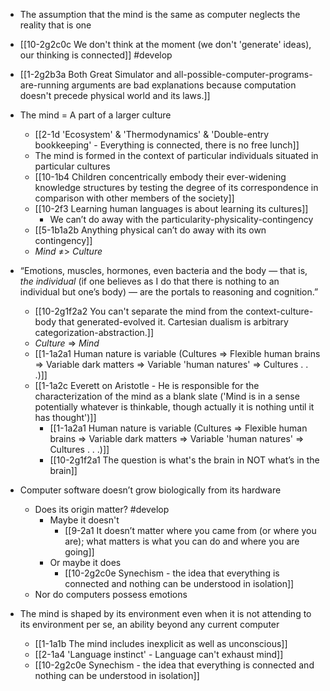 - The assumption that the mind is the same as computer neglects the reality that is one
- [[10-2g2c0c We don't think at the moment (we don't 'generate' ideas), our thinking is connected]] #develop
- [[1-2g2b3a Both Great Simulator and all-possible-computer-programs-are-running arguments are bad explanations because computation doesn't precede physical world and its laws.]]

- The mind = A part of a larger culture
	- [[2-1d 'Ecosystem' & 'Thermodynamics' & 'Double-entry bookkeeping' - Everything is connected, there is no free lunch]]
    - The mind is formed in the context of particular individuals situated in particular cultures
	- [[10-1b4 Children concentrically embody their ever-widening knowledge structures by testing the degree of its correspondence in comparison with other members of the society]]
	- [[10-2f3 Learning human languages is about learning its cultures]]
        - We can’t do away with the particularity-physicality-contingency
	- [[5-1b1a2b Anything physical can’t do away with its own contingency]]
	- _Mind_ ≠> _Culture_
- “Emotions, muscles, hormones, even bacteria and the body — that is, _the individual_ (if one believes as I do that there is nothing to an individual but one’s body) — are the portals to reasoning and cognition.”
	- [[10-2g1f2a2 You can't separate the mind from the context-culture-body that generated-evolved it. Cartesian dualism is arbitrary categorization-abstraction.]]
    - _Culture_ ⇒ _Mind_
	- [[1-1a2a1 Human nature is variable (Cultures ⇒ Flexible human brains ⇒ Variable dark matters ⇒ Variable 'human natures' ⇒ Cultures . . .)]]
	- [[1-1a2c Everett on Aristotle - He is responsible for the characterization of the mind as a blank slate ('Mind is in a sense potentially whatever is thinkable, though actually it is nothing until it has thought')]]
		- [[1-1a2a1 Human nature is variable (Cultures ⇒ Flexible human brains ⇒ Variable dark matters ⇒ Variable 'human natures' ⇒ Cultures . . .)]]
		- [[10-2g1f2a1 The question is what's the brain in NOT what’s in the brain]]
- Computer software doesn’t grow biologically from its hardware
	- Does its origin matter? #develop 
		- Maybe it doesn't
			- [[9-2a1 It doesn’t matter where you came from (or where you are); what matters is what you can do and where you are going]]
		- Or maybe it does
			- [[10-2g2c0e Synechism - the idea that everything is connected and nothing can be understood in isolation]]
	- Nor do computers possess emotions
- The mind is shaped by its environment even when it is not attending to its environment per se, an ability beyond any current computer
	- [[1-1a1b The mind includes inexplicit as well as unconscious]]
	- [[2-1a4 'Language instinct' - Language can't exhaust mind]]
	- [[10-2g2c0e Synechism - the idea that everything is connected and nothing can be understood in isolation]]
